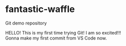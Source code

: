 # fantastic-waffle
Git demo repository <br>

HELLO! This is my first time trying Git! I am so excited!!! <br>
Gonna make my first commit from VS Code now.